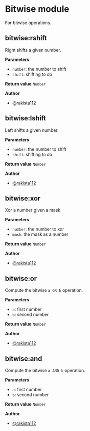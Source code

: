 # Bitwise module

For bitwise operations.

## bitwise:rshift

Right shifts a given number.

**Parameters**
- `number`: the number to shift
- `shift`: shifting to do

**Return value** `Number`

**Author**
- [@rakista112](https://github.com/rakista112)

## bitwise:lshift

Left shifts a given number.

**Parameters**
- `number`: the number to shift
- `shift`: shifting to do

**Return value** `Number`

**Author**
- [@rakista112](https://github.com/rakista112)

## bitwise:xor

Xor a number given a mask.

**Parameters**
- `number`: the number to xor
- `mask`: the mask as a number

**Return value** `Number`

**Author**
- [@rakista112](https://github.com/rakista112)

## bitwise:or

Compute the bitwise `a OR b` operation.

**Parameters**
- `a`: first number
- `b`: second number

**Return value** `Number`

**Author**
- [@rakista112](https://github.com/rakista112)

## bitwise:and

Compute the bitwise `a AND b` operation.

**Parameters**
- `a`: first number
- `b`: second number

**Return value** `Number`

**Author**
- [@rakista112](https://github.com/rakista112)
